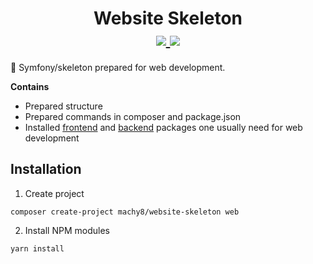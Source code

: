 <h1 align="center">
  Website Skeleton
  <br>
  <a href="https://github.com/Machy8/website-skeleton/blob/master/LICENSE">
    <img src="https://img.shields.io/github/license/Machy8/website-skeleton.svg?style=flat">
  </a>
  <a href="https://packagist.org/packages/machy8/website-skeleton">
    <img src="https://img.shields.io/packagist/dt/Machy8/website-skeleton.svg?style=flat">
  </a>
</h1>
🚀 Symfony/skeleton prepared for web development.


**Contains**
- Prepared structure
- Prepared commands in composer and package.json
- Installed [frontend](https://github.com/Machy8/website-skeleton/blob/master/package.json) and [backend](https://github.com/Machy8/website-skeleton/blob/master/composer.json) packages one usually need for web development

## Installation

1. Create project
```
composer create-project machy8/website-skeleton web
```

2. Install NPM modules
```
yarn install
```
